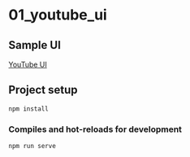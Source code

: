 # 01_youtube_ui

## Sample UI
[YouTube UI](./demo/youtube_ui.png)

## Project setup
```
npm install
```

### Compiles and hot-reloads for development
```
npm run serve
```

